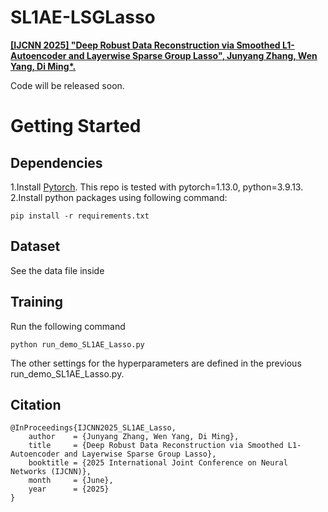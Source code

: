 # SL1AE-LSGLasso
[**\[IJCNN 2025\] "Deep Robust Data Reconstruction via Smoothed L1-Autoencoder and Layerwise Sparse Group Lasso", Junyang Zhang, Wen Yang, Di Ming*.**]([https://github.com/advml-group](https://github.com/AdvML-Group/SL1AE-LSGLasso)) 


Code will be released soon.
# Getting Started
## Dependencies
1.Install [Pytorch](https://pytorch.org/). This repo is tested with pytorch=1.13.0, python=3.9.13.
2.Install python packages using following command:
```
pip install -r requirements.txt
```
## Dataset
See the data file inside
## Training
Run the following command
```
python run_demo_SL1AE_Lasso.py
```
The other settings for the hyperparameters are defined in the previous run_demo_SL1AE_Lasso.py.
## Citation
```
@InProceedings{IJCNN2025_SL1AE_Lasso,
    author    = {Junyang Zhang, Wen Yang, Di Ming},
    title     = {Deep Robust Data Reconstruction via Smoothed L1-Autoencoder and Layerwise Sparse Group Lasso},
    booktitle = {2025 International Joint Conference on Neural Networks (IJCNN)},
    month     = {June},
    year      = {2025}
}
```
